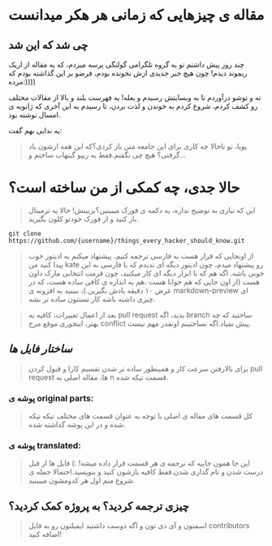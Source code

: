 مقاله ی چیزهایی که زمانی هر هکر میدانست
================================================

## چی شد که این شد
چند روز پیش داشتم تو یه گروه تلگرامی گولنگی پرسه میزدم، که یه مقاله از اریک ریموند دیدم!
چون هیچ خبر جدیدی ازش نخونده بودم، فرضو بر این گذاشته بودم که مرده:))))


ته و توشو درآوردم تا به وبسایتش رسیدم و بعله! یه فهرست بلند و بالا از مقالات مختلف رو کشف کردم، 
شروع کردم به خوندن و لذت بردن، تا رسیدم به این آخری که ژانویه ی امسال نوشته بود.

یه ندایی بهم گفت:
>پویا، تو تاحالا چه کاری برای این جامعه متن باز کردی؟که این همه ازشون یاد گرفتی؟
هیچ چی نگفتم.فقط یه ریپو گیتهاب ساختم و...

# حالا جدی، چه کمکی از من ساخته است؟
>این که نیازی به توضیح نداره، یه دکمه ی فورک میبینین؟بزنینش!
حالا یه ترمینال باز کنید و از فورک خودتو کلون بگیرید.

```
git clone https://github.com/{username}/things_every_hacker_should_know.git
```

>از اونجایی که قرار هست به فارسی ترجمه کنیم، پیشنهاد میکنم یه ادیتور خوب پیدا کنید
من kate رو پیشنهاد میدم، چون ادیتور دیگه ای ندیدم که با فارسی به این خوبی باشه.
اگه هم که با ابزار دیگه ای کار میکنید، چون فرمت انتخابی مارک داون هست
(از اون جایی که هم خوانا هست ،هم به اندازه ی کافی ساده هست، که در عرض ۱۰ دقیقه یادش بگیرین.)،
ببینید یه افزونه ی markdown-preview ای چیزی داشته باشه کار تستتون ساده تر بشه.

>بعد از اعمال تغییرات، کافیه یه pull request بدید، اگه branch ساختید که چه بهتر،
اینجوری موقع مرج conflict پیش نمیاد.اگه نساختینم اونقدر مهم نیست.

## *ساختار فایل ها*
>برای بالارفتن سرعت کار و همینطور ساده تر شدن تقسیم کارا و قبول کردن pull request ها، 
مقاله اصلی به n قسمت تیکه شده.

### پوشه ی original parts:
>کل قسمت های مقاله ی اصلی با توجه به عنوان قسمت های مختلف تیکه تیکه شده و در این پوشه گذاشته شده.

### پوشه ی translated:
>این جا همون جاییه که ترجمه ی هر قسمت قرار داده میشه! :)
فایل ها از قبل درست شدن و نام گذاری شدن.فقط کافیه بازشون کنید و بنویسید.احتمالا جمله ی شروع منم اول هر کدومشون میبینید.

## چیزی ترجمه کردید؟ به پروژه کمک کردید؟
>اسمتون و آی دی تون و اگه دوست داشتید ایمیلتون رو به فایل contributors اضافه کنید!
<!--امیدوارم بتونیم با هم در ارتباط باشیم و اگر در آینده پروژه ای داشتیم با کمک هم جلوش ببریم.-->
